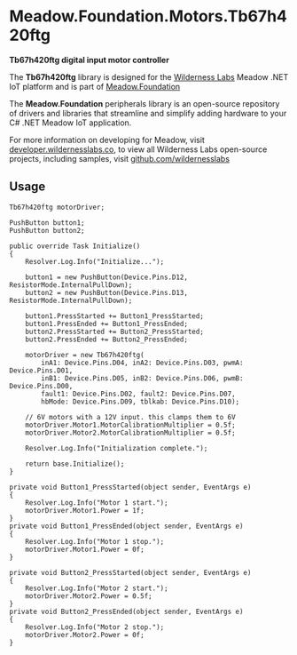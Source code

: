 # Meadow.Foundation.Motors.Tb67h420ftg

**Tb67h420ftg digital input motor controller**

The **Tb67h420ftg** library is designed for the [Wilderness Labs](www.wildernesslabs.co) Meadow .NET IoT platform and is part of [Meadow.Foundation](https://developer.wildernesslabs.co/Meadow/Meadow.Foundation/)

The **Meadow.Foundation** peripherals library is an open-source repository of drivers and libraries that streamline and simplify adding hardware to your C# .NET Meadow IoT application.

For more information on developing for Meadow, visit [developer.wildernesslabs.co](http://developer.wildernesslabs.co/), to view all Wilderness Labs open-source projects, including samples, visit [github.com/wildernesslabs](https://github.com/wildernesslabs/)

## Usage

```
Tb67h420ftg motorDriver;

PushButton button1;
PushButton button2;

public override Task Initialize()
{
    Resolver.Log.Info("Initialize...");

    button1 = new PushButton(Device.Pins.D12, ResistorMode.InternalPullDown);
    button2 = new PushButton(Device.Pins.D13, ResistorMode.InternalPullDown);

    button1.PressStarted += Button1_PressStarted;
    button1.PressEnded += Button1_PressEnded;
    button2.PressStarted += Button2_PressStarted;
    button2.PressEnded += Button2_PressEnded;

    motorDriver = new Tb67h420ftg(
        inA1: Device.Pins.D04, inA2: Device.Pins.D03, pwmA: Device.Pins.D01,
        inB1: Device.Pins.D05, inB2: Device.Pins.D06, pwmB: Device.Pins.D00,
        fault1: Device.Pins.D02, fault2: Device.Pins.D07,
        hbMode: Device.Pins.D09, tblkab: Device.Pins.D10);

    // 6V motors with a 12V input. this clamps them to 6V
    motorDriver.Motor1.MotorCalibrationMultiplier = 0.5f;
    motorDriver.Motor2.MotorCalibrationMultiplier = 0.5f;

    Resolver.Log.Info("Initialization complete.");

    return base.Initialize();
}

private void Button1_PressStarted(object sender, EventArgs e)
{
    Resolver.Log.Info("Motor 1 start.");
    motorDriver.Motor1.Power = 1f;
}
private void Button1_PressEnded(object sender, EventArgs e)
{
    Resolver.Log.Info("Motor 1 stop.");
    motorDriver.Motor1.Power = 0f;
}

private void Button2_PressStarted(object sender, EventArgs e)
{
    Resolver.Log.Info("Motor 2 start.");
    motorDriver.Motor2.Power = 0.5f;
}
private void Button2_PressEnded(object sender, EventArgs e)
{
    Resolver.Log.Info("Motor 2 stop.");
    motorDriver.Motor2.Power = 0f;
}

```

